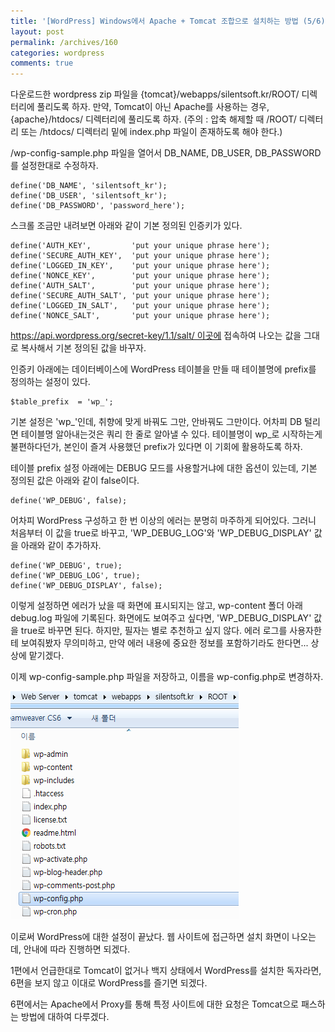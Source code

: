 ```yaml
---
title: '[WordPress] Windows에서 Apache + Tomcat 조합으로 설치하는 방법 (5/6)'
layout: post
permalink: /archives/160
categories: wordpress
comments: true
---
```

다운로드한 wordpress zip 파일을 {tomcat}/webapps/silentsoft.kr/ROOT/ 디렉터리에 풀리도록 하자. 만약, Tomcat이 아닌 Apache를 사용하는 경우, {apache}/htdocs/ 디렉터리에 풀리도록 하자. (주의 : 압축 해제할 때 /ROOT/ 디렉터리 또는 /htdocs/ 디렉터리 밑에 index.php 파일이 존재하도록 해야 한다.)

/wp-config-sample.php 파일을 열어서 DB\_NAME, DB\_USER, DB_PASSWORD를 설정한대로 수정하자.

```
define('DB_NAME', 'silentsoft_kr');
define('DB_USER', 'silentsoft_kr');
define('DB_PASSWORD', 'password_here');
```

스크롤 조금만 내려보면 아래와 같이 기본 정의된 인증키가 있다.

```
define('AUTH_KEY',         'put your unique phrase here');
define('SECURE_AUTH_KEY',  'put your unique phrase here');
define('LOGGED_IN_KEY',    'put your unique phrase here');
define('NONCE_KEY',        'put your unique phrase here');
define('AUTH_SALT',        'put your unique phrase here');
define('SECURE_AUTH_SALT', 'put your unique phrase here');
define('LOGGED_IN_SALT',   'put your unique phrase here');
define('NONCE_SALT',       'put your unique phrase here');
```

https://api.wordpress.org/secret-key/1.1/salt/ 이곳에 접속하여 나오는 값을 그대로 복사해서 기본 정의된 값을 바꾸자.

인증키 아래에는 데이터베이스에 WordPress 테이블을 만들 때 테이블명에 prefix를 정의하는 설정이 있다.

```
$table_prefix  = 'wp_';
```

기본 설정은 'wp_'인데, 취향에 맞게 바꿔도 그만, 안바꿔도 그만이다. 어차피 DB 털리면 테이블명 알아내는것은 쿼리 한 줄로 알아낼 수 있다. 테이블명이 wp_로 시작하는게 불편하다던가, 본인이 즐겨 사용했던 prefix가 있다면 이 기회에 활용하도록 하자.

테이블 prefix 설정 아래에는 DEBUG 모드를 사용할거냐에 대한 옵션이 있는데, 기본 정의된 값은 아래와 같이 false이다.

```
define('WP_DEBUG', false);
```

어차피 WordPress 구성하고 한 번 이상의 에러는 분명히 마주하게 되어있다. 그러니 처음부터 이 값을 true로 바꾸고, 'WP_DEBUG_LOG'와 'WP_DEBUG_DISPLAY' 값을 아래와 같이 추가하자.

```
define('WP_DEBUG', true);
define('WP_DEBUG_LOG', true);
define('WP_DEBUG_DISPLAY', false);
```

이렇게 설정하면 에러가 났을 때 화면에 표시되지는 않고, wp-content 폴더 아래 debug.log 파일에 기록된다. 화면에도 보여주고 싶다면, 'WP_DEBUG_DISPLAY' 값을 true로 바꾸면 된다. 하지만, 필자는 별로 추천하고 싶지 않다. 에러 로그를 사용자한테 보여줘봤자 무의미하고, 만약 에러 내용에 중요한 정보를 포함하기라도 한다면... 상상에 맡기겠다.

이제 wp-config-sample.php 파일을 저장하고, 이름을 wp-config.php로 변경하자.

![](../assets/archives/160/wp-root.png)

이로써 WordPress에 대한 설정이 끝났다. 웹 사이트에 접근하면 설치 화면이 나오는데, 안내에 따라 진행하면 되겠다.

1편에서 언급한대로 Tomcat이 없거나 백지 상태에서 WordPress를 설치한 독자라면, 6편을 보지 않고 이대로 WordPress를 즐기면 되겠다.

6편에서는 Apache에서 Proxy를 통해 특정 사이트에 대한 요청은 Tomcat으로 패스하는 방법에 대하여 다루겠다.
